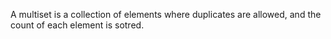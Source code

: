 A multiset is a collection of elements where duplicates are allowed, and the count of each element is sotred.
